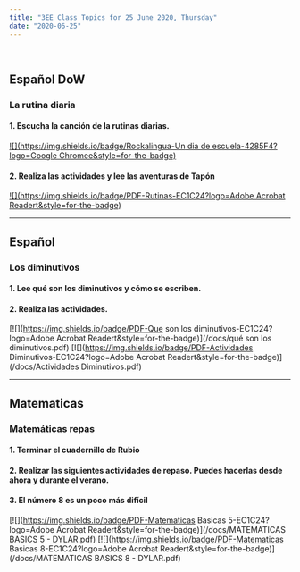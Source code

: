 ```yaml
---
title: "3EE Class Topics for 25 June 2020, Thursday"
date: "2020-06-25"
---
```


&nbsp;

## Español DoW

### La rutina diaria

#### 1. Escucha la canción de la rutinas diarias.

[![](https://img.shields.io/badge/Rockalingua-Un dia de escuela-4285F4?logo=Google Chromee&style=for-the-badge)](https://rockalingua.com/videos/daily-routines)

#### 2. Realiza las actividades y lee las aventuras de Tapón

[![](https://img.shields.io/badge/PDF-Rutinas-EC1C24?logo=Adobe Acrobat Readert&style=for-the-badge)](/docs/w8_1_rutinas.pdf)

<hr>

## Español

### Los diminutivos

#### 1. Lee qué son los diminutivos y cómo se escriben.

#### 2. Realiza las actividades.

[![](https://img.shields.io/badge/PDF-Que son los diminutivos-EC1C24?logo=Adobe Acrobat Readert&style=for-the-badge)](/docs/qué son los diminutivos.pdf)
[![](https://img.shields.io/badge/PDF-Actividades Diminutivos-EC1C24?logo=Adobe Acrobat Readert&style=for-the-badge)](/docs/Actividades Diminutivos.pdf)


<hr>

## Matematicas

### Matemáticas repas

#### 1. Terminar el cuadernillo de Rubio

#### 2. Realizar las siguientes actividades de repaso. Puedes hacerlas desde ahora y durante el verano.

#### 3. El número 8 es un poco más difícil

[![](https://img.shields.io/badge/PDF-Matematicas Basicas 5-EC1C24?logo=Adobe Acrobat Readert&style=for-the-badge)](/docs/MATEMATICAS BASICS 5 - DYLAR.pdf)
[![](https://img.shields.io/badge/PDF-Matematicas Basicas 8-EC1C24?logo=Adobe Acrobat Readert&style=for-the-badge)](/docs/MATEMATICAS BASICS 8 - DYLAR.pdf)



 


<br/>
<br/>

